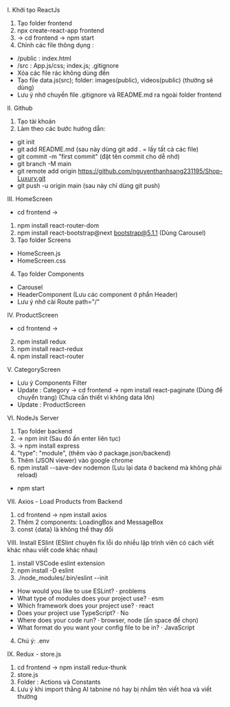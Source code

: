I. Khởi tạo ReactJs
1) Tạo folder frontend
2) npx create-react-app frontend
3) -> cd frontend -> npm start
4) Chỉnh các file thông dụng : 
- /public : index.html
- /src : App.js/css; index.js; .gitignore
- Xóa các file rác không dùng đến
- Tạo file data.js(src); folder: images(public), videos(public) (thường sẽ dùng)
- Lưu ý nhớ chuyển file .gitignore và README.md ra ngoài folder frontend

II. Github
1) Tạo tài khoản
2) Làm theo các bước hướng dẫn:
- git init
- git add README.md (sau này dùng git add . = lấy tất cả các file)
- git commit -m "first commit" (đặt tên commit cho dễ nhớ)
- git branch -M main
- git remote add origin https://github.com/nguyenthanhsang231195/Shop-Luxury.git
- git push -u origin main (sau này chỉ dùng git push)

III. HomeScreen
* cd frontend ->
1) npm install react-router-dom
2) npm install react-bootstrap@next bootstrap@5.1.1 (Dùng Carousel)
3) Tạo folder Screens
- HomeScreen.js
- HomeScreen.css
4) Tạo folder Components
- Carousel
- HeaderComponent (Lưu các component ở phần Header)
- Lưu ý nhớ cài Route path="/"

IV. ProductScreen
* cd frontend ->
2) npm install redux
3) npm install react-redux
4) npm install react-router

V. CategoryScreen
- Lưu ý Components Filter
- Update : Category -> cd frontend -> npm install react-paginate (Dùng để chuyển trang)
(Chưa cần thiết vì không data lớn)
- Update : ProductScreen

VI. NodeJs Server
1) Tạo folder backend
2) -> npm init (Sau đó ấn enter liên tục)
3) -> npm install express
4) "type": "module", (thêm vào ở package.json/backend)
5) Thêm (JSON viewer) vào google chrome
6) npm install --save-dev nodemon (Lưu lại data ở backend mà không phải reload)
- npm start

VII. Axios - Load Products from Backend
1) cd frontend -> npm install axios
2) Thêm 2 components: LoadingBox and MessageBox
3) const {data} là không thể thay đổi

VIII. Install ESlint (ESlint chuyên fix lỗi do nhiều lập trình viên có cách viết khác nhau viết code khác nhau)
1) install VSCode eslint extension
2) npm install -D eslint
3) ./node_modules/.bin/eslint --init
- How would you like to use ESLint? · problems
- What type of modules does your project use? · esm
- Which framework does your project use? · react
- Does your project use TypeScript? · No
- Where does your code run? · browser, node (ấn space để chọn)
- What format do you want your config file to be in? · JavaScript
4) Chú ý: .env

IX. Redux - store.js
1) cd frontend -> npm install redux-thunk
2) store.js
3) Folder : Actions và Constants
4) Lưu ý khi import thằng AI tabnine nó hay bị nhầm tên viết hoa và viết thường